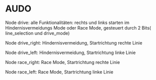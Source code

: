 # AUDO

<p>Node drive: alle Funktionalitäten: rechts und links starten im Hindernisvermeidungs Mode oder Race Mode, gesteuert durch 2 Bits( line_selection und drive_mode)</p>
<p>Node drive_right: Hindernisvermeidung, Startrichtung rechte Linie</p>
<p>Node drive_left: Hindernisvermeidung, Startrichtung linke Linie</p>
<p>Node race_right: Race Mode, Startrichtung rechte Linie</p>
<p>Node race_left: Race Mode, Startrichtung linke Linie</p>

